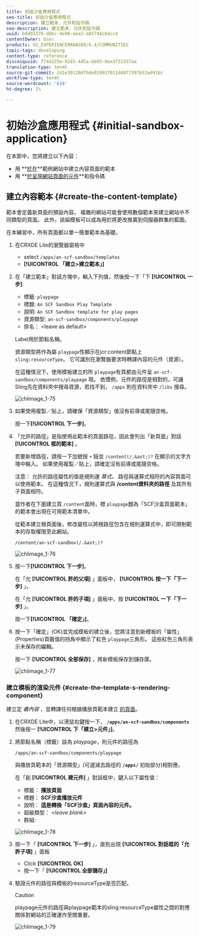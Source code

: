 ```yaml
---
title: 初始沙盒應用程式
seo-title: 初始沙盒應用程式
description: 建立範本、元件和指令碼
seo-description: 建立範本、元件和指令碼
uuid: b0d03376-d8bc-4e98-aea2-a01744c64ccd
contentOwner: User
products: SG_EXPERIENCEMANAGER/6.4/COMMUNITIES
topic-tags: developing
content-type: reference
discoiquuid: f74d225e-0245-4d5a-bb93-0ee3f31557aa
translation-type: tm+mt
source-git-commit: 2d1e39120d79de029927011d48f7397b53ad91bc
workflow-type: tm+mt
source-wordcount: '616'
ht-degree: 1%

---
```



# 初始沙盒應用程式 {#initial-sandbox-application}

在本節中，您將建立以下內容：

* 用 **[於在](#createthepagetemplate)**範例網站中建立內容頁面的範本
* 用 **[於呈現網站頁面的元件](#create-the-template-s-rendering-component)**和指令碼

## 建立內容範本 {#create-the-content-template}

範本會定義新頁面的預設內容。 複雜的網站可能會使用數個範本來建立網站中不同類型的頁面。 此外，該組模板可以成為用於將更改推廣到伺服器群集的藍圖。

在本練習中，所有頁面都以單一簡單範本為基礎。

1. 在CRXDE Lite的瀏覽器窗格中

   * select `/apps/an-scf-sandbox/templates`
   * **[!UICONTROL 「建立>建立範本」]**

1. 在「建立範本」對話方塊中，輸入下列值，然後按一下「下 **[!UICONTROL 一步]**:

   * 標籤: `playpage`
   * 標題: `An SCF Sandbox Play Template`
   * 說明: `An SCF Sandbox template for play pages`
   * 資源類型: `an-scf-sandbox/components/playpage`
   * 排名： &lt;leave as default>

   Label用於節點名稱。

   資源類型將作為屬 `playpage`性顯示在jcr:content節點上 `sling:resourceType`。 它可識別在瀏覽器要求時轉譯內容的元件（資源）。

   在這種情況下，使用模板建立的所 `playpage`有頁都由元件呈 `an-scf-sandbox/components/playpage` 現。 依慣例，元件的路徑是相對的，可讓Sling先在資料夾中搜尋資源，若找不到， `/apps` 則在資料夾中 `/libs` 搜尋。

   ![chlimage_1-75](assets/chlimage_1-75.png)

1. 如果使用複製／貼上，請確保「資源類型」值沒有前導或尾隨空格。

   按一下&#x200B;**[!UICONTROL 下一步]**。

1. 「允許的路徑」是指使用此範本的頁面路徑，因此會列出「新頁面」對話 **[!UICONTROL 框的範本]** 。

   若要新增路徑，請按一下加號按 `+` 鈕並 `/content(/.&ast;)?` 在顯示的文字方塊中輸入。 如果使用複製／貼上，請確定沒有前導或尾隨空格。

   注意： 允許的路徑屬性的值是規則運 *算式。* 路徑與運算式相符的內容頁面可以使用範本。 在這種情況下，規則運算式與 **/content資料夾的路徑** 及其所有子頁面相符。

   當作者在下面建立頁 `/content`面時，標 `playpage`題為「SCF沙盒頁面範本」的範本會出現在可用範本清單中。

   從範本建立根頁面後，修改屬性以將根路徑包含在規則運算式中，即可限制範本的存取權限至此網站。

   `/content/an-scf-sandbox(/.&ast;)?`

   ![chlimage_1-76](assets/chlimage_1-76.png)

1. 按一下&#x200B;**[!UICONTROL 下一步]**。

   在「允 **[!UICONTROL 許的父項]** 」面板中， **[!UICONTROL 按一下「下一步]** 」。

   在「允 **[!UICONTROL 許的子項]** 」面板中，按 **[!UICONTROL 一下「下一步]** 」。

   按一下&#x200B;**[!UICONTROL 「確定」]**。

1. 按一下「確定」(OK)並完成模板的建立後，您將注意到新模板的「屬性」(Properties)頁籤值的拐角中顯示了紅色 `playpage`三角形。 這些紅色三角形表示未保存的編輯。

   按一下 **[!UICONTROL 全部保存]** ，將新模板保存到儲存庫。

   ![chlimage_1-77](assets/chlimage_1-77.png)

### 建立模板的渲染元件 {#create-the-template-s-rendering-component}

建立定 *義內容* ，並轉譯任何根據播放頁範本建立 [的頁面](#createthepagetemplate)。

1. 在CRXDE Lite中，以滑鼠右鍵按一下， **`/apps/an-scf-sandbox/components`** 然後按一 **[!UICONTROL 下「建立>元件」]**。
1. 將節點名稱（標籤）設為 *playpage*，則元件的路徑為

   `/apps/an-scf-sandbox/components/playpage`

   與播放頁範本的「資源類型」(可選減去路徑的 **`/apps/`** 初始部分)相對應。

   在「創 **[!UICONTROL 建元件]** 」對話框中，鍵入以下屬性值：

   * 標籤： **播放頁面**
   * 標題： **SCF沙盒播放元件**
   * 說明： **這是轉換「SCF沙盒」頁面內容的元件。**
   * 超級類型： *&lt;leave blank>*
   * 群組:

   ![chlimage_1-78](assets/chlimage_1-78.png)

1. 按一下「 **[!UICONTROL 下一步]** 」，直到出現 **[!UICONTROL 對話框的「允許子項]** 」面板

   * Click **[!UICONTROL OK]**
   * 按一下「 **[!UICONTROL 全部儲存」]**

1. 驗證元件的路徑與模板的resourceType是否匹配。

   >[!CAUTION]
   >
   >playpage元件的路徑與playpage範本的sling:resourceType屬性之間的對應關係對網站的正確運作至關重要。

   ![chlimage_1-79](assets/chlimage_1-79.png)